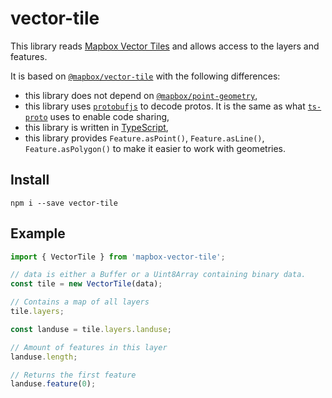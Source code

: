 # vector-tile

This library reads [Mapbox Vector Tiles](https://github.com/mapbox/vector-tile-spec) and allows access to the layers and features.

It is based on [`@mapbox/vector-tile`](https://www.npmjs.com/package/@mapbox/vector-tile) with the following differences:
- this library does not depend on [`@mapbox/point-geometry`](https://www.npmjs.com/package/@mapbox/point-geometry),
- this library uses [`protobufjs`](https://www.npmjs.com/package/protobufjs) to decode protos. It is the same as what [`ts-proto`](https://www.npmjs.com/package/ts-proto) uses to enable code sharing,
- this library is written in [TypeScript](https://www.typescriptlang.org/),
- this library provides `Feature.asPoint()`, `Feature.asLine()`, `Feature.asPolygon()` to make it easier to work with geometries.

## Install

```
npm i --save vector-tile
```

## Example

```js
import { VectorTile } from 'mapbox-vector-tile';

// data is either a Buffer or a Uint8Array containing binary data.
const tile = new VectorTile(data);

// Contains a map of all layers
tile.layers;

const landuse = tile.layers.landuse;

// Amount of features in this layer
landuse.length;

// Returns the first feature
landuse.feature(0);
```
